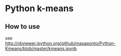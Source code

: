 # Python k-means

## How to use
see  
http://nbviewer.ipython.org/github/masaponto/Python-Kmeans/blob/master/kmeans.ipynb  
